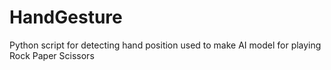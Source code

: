# HandGesture
Python script for detecting hand position used to make AI model for playing Rock Paper Scissors 
